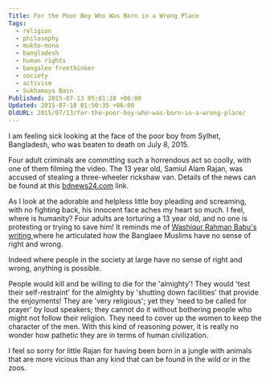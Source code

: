 ```yaml
---
Title: For the Poor Boy Who Was Born in a Wrong Place
Tags:
  - religion
  - philosophy
  - mukto-mona
  - bangladesh
  - human rights
  - bangalee freethinker
  - society
  - activism
  - Sukhamaya Bain
Published: 2015-07-13 05:01:28 +06:00
Updated: 2015-07-18 01:50:35 +06:00
OldURL: 2015/07/13/for-the-poor-boy-who-was-born-in-a-wrong-place/
---
```


I am feeling sick looking at the face of the poor boy from Sylhet, Bangladesh, who was beaten to death on July 8, 2015.

Four adult criminals are committing such a horrendous act so coolly, with one of them filming the video. The 13 year old, Samiul Alam Rajan, was accused of stealing a three-wheeler rickshaw van. Details of the news can be found at this <a href="https://bdnews24.com/bangladesh/2015/07/12/social-media-swept-by-video-of-child-being-beaten-to-death-in-bangladesh#">bdnews24.com</a> link.

As I look at the adorable and helpless little boy pleading and screaming, with no fighting back, his innocent face aches my heart so much. I feel, where is humanity? Four adults are torturing a 13 year old, and no one is protesting or trying to save him! It reminds me of <a href="https://enblog.muktomona.com/2015/04/02/bangalee-muslims-by-washiqur-babu/">Washiqur Rahman Babu's writing </a>where he articulated how the Banglaee Muslims have no sense of right and wrong.

Indeed where people in the society at large have no sense of right and wrong, anything is possible.

People would kill and be willing to die for the 'almighty'! They would 'test their self-restraint' for the almighty by 'shutting down facilities' that provide the enjoyments! They are 'very religious'; yet they 'need to be called for prayer' by loud speakers; they cannot do it without bothering people who might not follow their religion. They need to cover up the women to keep the character of the men. With this kind of reasoning power, it is really no wonder how pathetic they are in terms of human civilization.

I feel so sorry for little Rajan for having been born in a jungle with animals that are more vicious than any kind that can be found in the wild or in the zoos.  
